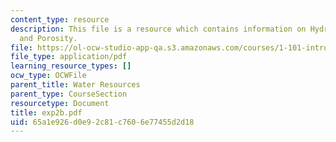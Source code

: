 ```yaml
---
content_type: resource
description: This file is a resource which contains information on Hydraulic Conductivity
  and Porosity.
file: https://ol-ocw-studio-app-qa.s3.amazonaws.com/courses/1-101-introduction-to-civil-and-environmental-engineering-design-i-fall-2006/65a1e926d0e92c81c7606e77455d2d18_exp2b.pdf
file_type: application/pdf
learning_resource_types: []
ocw_type: OCWFile
parent_title: Water Resources
parent_type: CourseSection
resourcetype: Document
title: exp2b.pdf
uid: 65a1e926-d0e9-2c81-c760-6e77455d2d18
---
```


